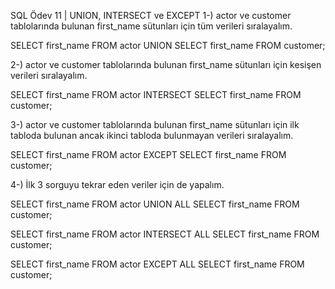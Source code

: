 SQL Ödev 11 | UNION, INTERSECT ve EXCEPT
1-) actor ve customer tablolarında bulunan first_name sütunları için tüm verileri sıralayalım.


SELECT first_name 
FROM actor
UNION 
SELECT first_name
FROM customer;




2-) actor ve customer tablolarında bulunan first_name sütunları için kesişen verileri sıralayalım.


SELECT first_name 
FROM actor
INTERSECT
SELECT first_name
FROM customer;




3-) actor ve customer tablolarında bulunan first_name sütunları için ilk tabloda bulunan ancak ikinci tabloda bulunmayan verileri sıralayalım.


SELECT first_name 
FROM actor 
EXCEPT 
SELECT first_name 
FROM customer;




4-) İlk 3 sorguyu tekrar eden veriler için de yapalım.


SELECT first_name 
FROM actor
UNION ALL
SELECT first_name
FROM customer;


SELECT first_name 
FROM actor
INTERSECT ALL
SELECT first_name
FROM customer;


SELECT first_name 
FROM actor 
EXCEPT ALL
SELECT first_name 
FROM customer;
